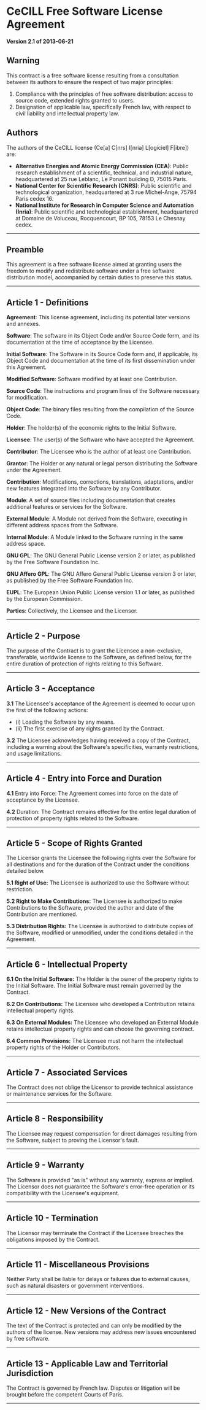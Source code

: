 # CeCILL Free Software License Agreement

**Version 2.1 of 2013-06-21**

## Warning

This contract is a free software license resulting from a consultation between its authors to ensure the respect of two major principles:

1. Compliance with the principles of free software distribution: access to source code, extended rights granted to users.
2. Designation of applicable law, specifically French law, with respect to civil liability and intellectual property law.

## Authors

The authors of the CeCILL license (Ce[a] C[nrs] I[nria] L[ogiciel] F[ibre]) are:

-   **Alternative Energies and Atomic Energy Commission (CEA)**: Public research establishment of a scientific, technical, and industrial nature, headquartered at 25 rue Leblanc, Le Ponant building D, 75015 Paris.
-   **National Center for Scientific Research (CNRS)**: Public scientific and technological organization, headquartered at 3 rue Michel-Ange, 75794 Paris cedex 16.
-   **National Institute for Research in Computer Science and Automation (Inria)**: Public scientific and technological establishment, headquartered at Domaine de Voluceau, Rocquencourt, BP 105, 78153 Le Chesnay cedex.

---

## Preamble

This agreement is a free software license aimed at granting users the freedom to modify and redistribute software under a free software distribution model, accompanied by certain duties to preserve this status.

---

## Article 1 - Definitions

**Agreement**: This license agreement, including its potential later versions and annexes.

**Software**: The software in its Object Code and/or Source Code form, and its documentation at the time of acceptance by the Licensee.

**Initial Software**: The Software in its Source Code form and, if applicable, its Object Code and documentation at the time of its first dissemination under this Agreement.

**Modified Software**: Software modified by at least one Contribution.

**Source Code**: The instructions and program lines of the Software necessary for modification.

**Object Code**: The binary files resulting from the compilation of the Source Code.

**Holder**: The holder(s) of the economic rights to the Initial Software.

**Licensee**: The user(s) of the Software who have accepted the Agreement.

**Contributor**: The Licensee who is the author of at least one Contribution.

**Grantor**: The Holder or any natural or legal person distributing the Software under the Agreement.

**Contribution**: Modifications, corrections, translations, adaptations, and/or new features integrated into the Software by any Contributor.

**Module**: A set of source files including documentation that creates additional features or services for the Software.

**External Module**: A Module not derived from the Software, executing in different address spaces from the Software.

**Internal Module**: A Module linked to the Software running in the same address space.

**GNU GPL**: The GNU General Public License version 2 or later, as published by the Free Software Foundation Inc.

**GNU Affero GPL**: The GNU Affero General Public License version 3 or later, as published by the Free Software Foundation Inc.

**EUPL**: The European Union Public License version 1.1 or later, as published by the European Commission.

**Parties**: Collectively, the Licensee and the Licensor.

---

## Article 2 - Purpose

The purpose of the Contract is to grant the Licensee a non-exclusive, transferable, worldwide license to the Software, as defined below, for the entire duration of protection of rights relating to this Software.

---

## Article 3 - Acceptance

**3.1** The Licensee's acceptance of the Agreement is deemed to occur upon the first of the following actions:

-   (i) Loading the Software by any means.
-   (ii) The first exercise of any rights granted by the Contract.

**3.2** The Licensee acknowledges having received a copy of the Contract, including a warning about the Software's specificities, warranty restrictions, and usage limitations.

---

## Article 4 - Entry into Force and Duration

**4.1** Entry into Force: The Agreement comes into force on the date of acceptance by the Licensee.

**4.2** Duration: The Contract remains effective for the entire legal duration of protection of property rights related to the Software.

---

## Article 5 - Scope of Rights Granted

The Licensor grants the Licensee the following rights over the Software for all destinations and for the duration of the Contract under the conditions detailed below.

**5.1 Right of Use:** The Licensee is authorized to use the Software without restriction.

**5.2 Right to Make Contributions:** The Licensee is authorized to make Contributions to the Software, provided the author and date of the Contribution are mentioned.

**5.3 Distribution Rights:** The Licensee is authorized to distribute copies of the Software, modified or unmodified, under the conditions detailed in the Agreement.

---

## Article 6 - Intellectual Property

**6.1 On the Initial Software:** The Holder is the owner of the property rights to the Initial Software. The Initial Software must remain governed by the Contract.

**6.2 On Contributions:** The Licensee who developed a Contribution retains intellectual property rights.

**6.3 On External Modules:** The Licensee who developed an External Module retains intellectual property rights and can choose the governing contract.

**6.4 Common Provisions:** The Licensee must not harm the intellectual property rights of the Holder or Contributors.

---

## Article 7 - Associated Services

The Contract does not oblige the Licensor to provide technical assistance or maintenance services for the Software.

---

## Article 8 - Responsibility

The Licensee may request compensation for direct damages resulting from the Software, subject to proving the Licensor's fault.

---

## Article 9 - Warranty

The Software is provided "as is" without any warranty, express or implied. The Licensor does not guarantee the Software's error-free operation or its compatibility with the Licensee's equipment.

---

## Article 10 - Termination

The Licensor may terminate the Contract if the Licensee breaches the obligations imposed by the Contract.

---

## Article 11 - Miscellaneous Provisions

Neither Party shall be liable for delays or failures due to external causes, such as natural disasters or government interventions.

---

## Article 12 - New Versions of the Contract

The text of the Contract is protected and can only be modified by the authors of the license. New versions may address new issues encountered by free software.

---

## Article 13 - Applicable Law and Territorial Jurisdiction

The Contract is governed by French law. Disputes or litigation will be brought before the competent Courts of Paris.

---
